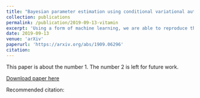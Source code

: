 ```yaml
---
title: "Bayesian parameter estimation using conditional variational autoencoders for gravitational-wave astronomy"
collection: publications
permalink: /publication/2019-09-13-vitamin
excerpt: 'Using a form of machine learning, we are able to reproduce the Bayesian posterior from several simulated GW events.'
date: 2019-09-13
venue: 'arXiv'
paperurl: 'https://arxiv.org/abs/1909.06296'
citation: 
---
```

This paper is about the number 1. The number 2 is left for future work.

[Download paper here](https://arxiv.org/abs/1909.06296)

Recommended citation:
